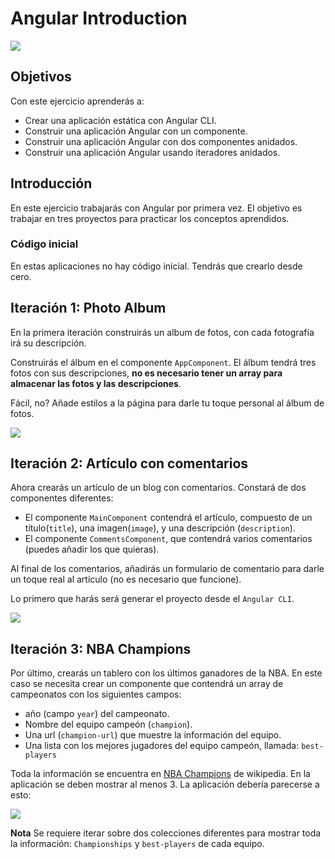 # Angular Introduction

![](https://imgur.com/lsvhmxr.png)

## Objetivos

Con este ejercicio aprenderás a: 

- Crear una aplicación estática con Angular CLI.
- Construir una aplicación Angular con un componente.
- Construir una aplicación Angular con dos componentes anidados.
- Construir una aplicación Angular usando iteradores anidados.

## Introducción

En este ejercicio trabajarás con Angular por primera vez. El objetivo es trabajar en tres proyectos para practicar los conceptos aprendidos.

### Código inicial

En estas aplicaciones no hay código inicial. Tendrás que crearlo desde cero.

## Iteración 1: Photo Album

En la primera iteración construirás un album de fotos, con cada fotografía irá su descripción.

Construirás el álbum en el componente `AppComponent`. El álbum tendrá tres fotos con sus descripciones, **no es necesario tener un array para almacenar las fotos y las descripciones**.

Fácil, no? Añade estilos a la página para darle tu toque personal al álbum de fotos.

![](https://imgur.com/mR2gUcn.png)

## Iteración 2: Artículo con comentarios

Ahora crearás un artículo de un blog con comentarios. Constará de dos componentes diferentes:

- El componente `MainComponent` contendrá el artículo, compuesto de un título(`title`), una imagen(`image`), y una descripción (`description`).
- El componente `CommentsComponent`, que contendrá varios comentarios (puedes añadir los que quieras).

Al final de los comentarios, añadirás un formulario de comentario para darle un toque real al artículo (no es necesario que funcione).

Lo primero que harás será generar el proyecto desde el `Angular CLI`.

![](https://imgur.com/hiZ4hay.png)

## Iteración 3: NBA Champions

Por último, crearás un tablero con los últimos ganadores de la NBA. En este caso se necesita crear un componente que contendrá un array de campeonatos con los siguientes campos:

- año (campo `year`) del campeonato.
- Nombre del equipo campeón (`champion`).
- Una url (`champion-url`) que muestre la información del equipo.
- Una lista con los mejores jugadores del equipo campeón, llamada:  `best-players`

Toda la información se encuentra en [NBA Champions](https://en.wikipedia.org/wiki/List_of_NBA_champions) de wikipedia. En la aplicación se deben mostrar al menos 3. La aplicación debería parecerse a esto:

![](https://imgur.com/upGDj19.png)

<!-- :::info -->
**Nota** 
Se requiere iterar sobre dos colecciones diferentes para mostrar toda la información: `Championships` y `best-players` de cada equipo.
<!-- ::: -->